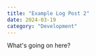 ```yaml
---
title: "Example Log Post 2"
date: 2024-03-19
category: "Development"
---
```


What's going on here?
